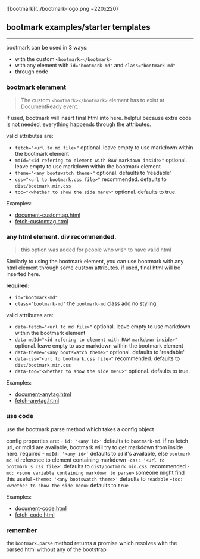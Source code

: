 ![bootmark](../bootmark-logo.png =220x220)

## bootmark examples/starter templates

----

bootmark can be used in 3 ways:
- with the custom ``<bootmark></bootmark>``
- with any element with ``id="bootmark-md"`` and ``class="bootmark-md"``
- through code

### bootmark elemment

>The custom ``<bootmark></bootmark>`` element has to exist at DocumentReady event.

if used, bootmark will insert final html into here. helpful because extra code is not needed, everything happends through the attributes.

valid attributes are:
- ``fetch="<url to md file>"`` optional. leave empty to use markdown within the bootmark element
- ``mdId="<id refering to element with RAW markdown inside>"`` optional. leave empty to use markdown within the bootmark element
- ``theme="<any bootswatch theme>"`` optional. defaults to 'readable'
- ``css="<url to bootmark.css file>"`` recommended. defaults to ``dist/bootmark.min.css``
- ``toc="<whether to show the side menu>"`` optional. defaults to true.

Examples:
- [document-customtag.html](document-customtag.html)
- [fetch-customtag.html](fetch-customtag.html)

### any html element. div recommended.

> this option was added for people who wish to have valid html

Similarly to using the bootmark element, you can use bootmark with any html element through some custom attributes. if used, final html will be inserted here.

**required:**
- ``id="bootmark-md"``
- ``class="bootmark-md"`` the ``bootmark-md`` class add no styling.

valid attributes are:
- ``data-fetch="<url to md file>"`` optional. leave empty to use markdown within the bootmark element
- ``data-mdId="<id refering to element with RAW markdown inside>"`` optional. leave empty to use markdown within the bootmark element
- ``data-theme="<any bootswatch theme>"`` optional. defaults to 'readable'
- ``data-css="<url to bootmark.css file>"`` recommended. defaults to ``dist/bootmark.min.css``
- ``data-toc="<whether to show the side menu>"`` optional. defaults to true.

Examples:
- [document-anytag.html](document-anytag.html)
- [fetch-anytag.html](fetch-anytag.html)

### use code

use the bootmark.parse method which takes a config object

config properties are:
	- ``id: '<any id>'`` defaults to ``bootmark-md``. if no fetch url, or mdId are available, bootmark will try to get markdown from inside here. required
	- ``mdId: '<any id>'`` defaults to ``id`` it's available, else ``bootmark-md``. id reference to element containing markdown
	-``css: '<url to bootmark's css file>'`` defaults to ``dist/bootmark.min.css``. recommended
	-``md: <some variable containing markdown to parse>`` someone might find this useful
	-``theme: '<any bootswatch theme>'`` defaults to ``readable``
	-``toc: <whether to show the side menu>`` defaults to ``true``

Examples:
- [document-code.html](document-code.html)
- [fetch-code.html](fetch-code.html)

### remember

the  ``bootmark.parse`` method returns a promise which resolves with the parsed html without any of the bootstrap
